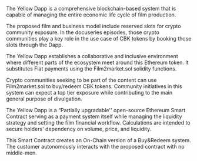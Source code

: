The Yellow Dapp is a comprehensive blockchain-based system that is capable of managing the entire economic life cycle of film production.

The proposed film and business model include reserved slots for crypto community exposure. In the docuseries episodes, those crypto communities play a key role in the use case of CBK tokens by booking those slots through the Dapp.


The Yellow Dapp establishes a collaborative and inclusive environment where different parts of the ecosystem meet around this Ethereum token. It substitutes Fiat payments using the Film2market.sol solidity functions.


Crypto communities seeking to be part of the content can use Film2market.sol to buy/redeem CBK tokens. Community initiatives in this system can expect a top tier exposure while contributing to the main general purpose of divulgation.


The Yellow Dapp is a “Partially upgradable'' open-source Ethereum Smart Contract serving as a payment system itself while managing the liquidity strategy and setting the film financial workflow. Calculations are intended to secure holders' dependency on volume, price, and liquidity.


This Smart Contract creates an On-Chain version of a Buy&Redeem system. The customer autonomously interacts with the proposed contract with no middle-men.
